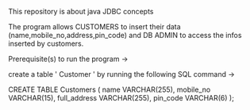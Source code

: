 This repository is about java JDBC concepts

The program allows CUSTOMERS to insert their data (name,mobile_no,address,pin_code) and DB ADMIN to access the infos inserted by customers.




Prerequisite(s) to run the program ->

create a table ' Customer ' by running the following SQL command ->

CREATE TABLE Customers (
    name VARCHAR(255),
    mobile_no VARCHAR(15),
    full_address VARCHAR(255),
    pin_code VARCHAR(6)
);

